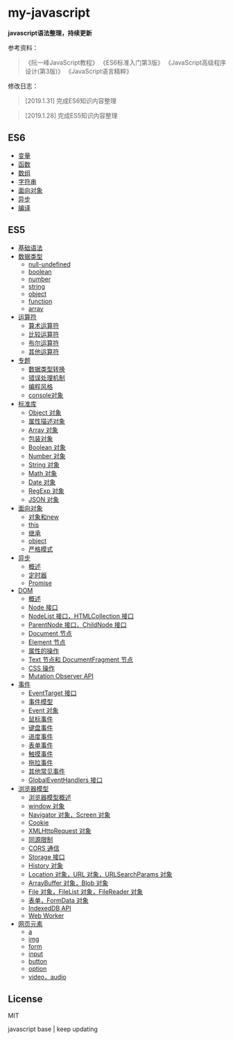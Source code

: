 # my-javascript

**javascript语法整理，持续更新**

参考资料：
> 《阮一峰JavaScript教程》
《ES6标准入门第3版》
《JavaScript高级程序设计(第3版)》
《JavaScript语言精粹》

修改日志：
> [2019.1.31] 完成ES6知识内容整理  

> [2019.1.28] 完成ES5知识内容整理

## ES6

- [变量](es6/variable.md)
- [函数](es6/function.md)
- [数组](es6/array.md)
- [字符串](es6/string.md)
- [面向对象](es6/oop.md)
- [异步](es6/async.md)
- [编译](es6/compile.md)


## ES5

- [基础语法](basic/README.md)
- [数据类型](types/README.md) 
    - [null-undefined](types/null-undefined.md)
    - [boolean](types/boolean.md)
    - [number](types/number.md)
    - [string](types/string.md)
    - [object](types/object.md)
    - [function](types/function.md)
    - [array](types/array.md)
- [运算符](operators/README.md)
    - [算术运算符](operators/arithmetic.md)
    - [比较运算符](operators/comparison.md)
    - [布尔运算符](operators/boolean.md)
    - [其他运算符](operators/priority.md)
- [专题](special/README.md)
    - [数据类型转换](special/conversion.md)
    - [错误处理机制](special/error.md)
    - [编程风格](special/style.md)
    - [console对象](special/console.md)
- [标准库](stdlib/README.md)
    - [Object 对象](stdlib/object.md)
    - [属性描述对象](stdlib/attributes.md)
    - [Array 对象](stdlib/array.md)
    - [包装对象](stdlib/wrapper.md)
    - [Boolean 对象](stdlib/boolean.md)
    - [Number 对象](stdlib/number.md)
    - [String 对象](stdlib/string.md)
    - [Math 对象](stdlib/math.md)
    - [Date 对象](stdlib/date.md)
    - [RegExp 对象](stdlib/regexp.md)
    - [JSON 对象](stdlib/json.md)
- [面向对象](oop/README.md)
    - [对象和new](oop/new.md)
    - [this](oop/this.md)
    - [继承](oop/prototype.md)
    - [object](oop/object.md)
    - [严格模式](oop/strict.md)
- [异步](async/README.md)
    - [概述](async/general.md)
    - [定时器](async/timer.md)
    - [Promise](async/promise.md)
- [DOM](dom/README.md)
    - [概述](dom/general.md)
    - [Node 接口](dom/node.md)
    - [NodeList 接口，HTMLCollection 接口](dom/nodelist.md)
    - [ParentNode 接口，ChildNode 接口](dom/parentnode.md)
    - [Document 节点](dom/document.md)
    - [Element 节点](dom/element.md)
    - [属性的操作](dom/attributes.md)
    - [Text 节点和 DocumentFragment 节点](dom/text.md)
    - [CSS 操作](dom/css.md)
    - [Mutation Observer API](dom/mutationobserver.md)
- [事件](events/README.md)
    - [EventTarget 接口](events/eventtarget.md)
    - [事件模型](events/model.md)
    - [Event 对象](events/event.md)
    - [鼠标事件](events/mouse.md)
    - [键盘事件](events/keyboard.md)
    - [进度事件](events/progress.md)
    - [表单事件](events/form.md)
    - [触摸事件](events/touch.md)
    - [拖拉事件](events/drag.md)
    - [其他常见事件](events/common.md)
    - [GlobalEventHandlers 接口](events/globaleventhandlers.md)
- [浏览器模型](bom/README.md)
    - [浏览器模型概述](bom/engine.md)
    - [window 对象](bom/window.md)
    - [Navigator 对象，Screen 对象](bom/navigator.md)
    - [Cookie](bom/cookie.md)
    - [XMLHttpRequest 对象](bom/xmlhttprequest.md)
    - [同源限制](bom/same-origin.md)
    - [CORS 通信](bom/cors.md)
    - [Storage 接口](bom/storage.md)
    - [History 对象](bom/history.md)
    - [Location 对象，URL 对象，URLSearchParams 对象](bom/location.md)
    - [ArrayBuffer 对象，Blob 对象](bom/arraybuffer.md)
    - [File 对象，FileList 对象，FileReader 对象](bom/file.md)
    - [表单，FormData 对象](bom/form.md)
    - [IndexedDB API](bom/indexeddb.md)
    - [Web Worker](bom/webworker.md)
- [网页元素](elements/README.md)
    - [a](elements/a.md)
    - [img](elements/image.md)
    - [form](elements/form.md)
    - [input](elements/input.md)
    - [button](elements/button.md)
    - [option](elements/option.md)
    - [video，audio](elements/video.md)

## License

MIT

javascript base | keep updating
